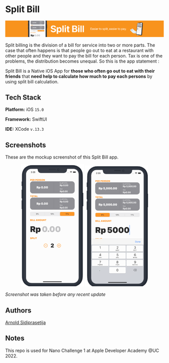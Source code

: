 
# Split Bill

<p align="center">
  <img src="./images/2900x300.png"/>
</p>


Split billing is the division of a bill for service into two or more parts.
The case that often happens is that people go out to eat at a restaurant with other people and they want to pay the bill for each person. Tax is one of the problems, the distribution becomes unequal. So this is the app statement :

Split Bill is a Native iOS App
for **those who often go out to eat with their friends**
that **need help to calculate how much to pay each persons**
by using split bill calculation.


## Tech Stack

**Platform:** iOS ``15.0``

**Framework:** SwiftUI

**IDE:** XCode ``v.13.3``


## Screenshots
These are the mockup screenshot of this Split Bill app.
<p align=center>
<img src="./images/mockup%20home.png" width=200/> <img src="./images/mockup%20with%20key.png" width=200/>
</p>

*Screenshot was taken before any recent update*


## Authors

[Arnold Sidiprasetija](https://github.com/Arnolds18)


## Notes

This repo is used for Nano Challenge 1 at Apple Developer Academy @UC 2022.


